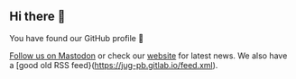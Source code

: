 ## Hi there 👋

You have found our GitHub profile 🌈

[Follow us on Mastodon]([https://twitter.com/jugpaderborn](https://ijug.social/@jugpaderborn)) or check our [website](https://jug-pb.gitlab.io/) for latest news.
We also have a [good old RSS feed}(https://jug-pb.gitlab.io/feed.xml).



<!--

**Here are some ideas to get you started:**

🙋‍♀️ A short introduction - what is your organization all about?
🌈 Contribution guidelines - how can the community get involved?
👩‍💻 Useful resources - where can the community find your docs? Is there anything else the community should know?
🍿 Fun facts - what does your team eat for breakfast?
🧙 Remember, you can do mighty things with the power of [Markdown](https://guides.github.com/features/mastering-markdown/)
-->
